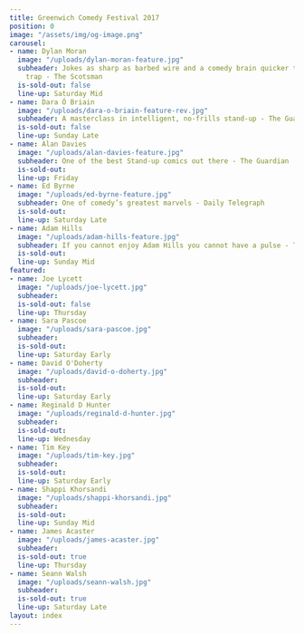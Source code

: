 ```yaml
---
title: Greenwich Comedy Festival 2017
position: 0
image: "/assets/img/og-image.png"
carousel:
- name: Dylan Moran
  image: "/uploads/dylan-moran-feature.jpg"
  subheader: Jokes as sharp as barbed wire and a comedy brain quicker than a steel
    trap - The Scotsman
  is-sold-out: false
  line-up: Saturday Mid
- name: Dara Ó Briain
  image: "/uploads/dara-o-briain-feature-rev.jpg"
  subheader: A masterclass in intelligent, no-frills stand-up - The Guardian
  is-sold-out: false
  line-up: Sunday Late
- name: Alan Davies
  image: "/uploads/alan-davies-feature.jpg"
  subheader: One of the best Stand-up comics out there - The Guardian
  is-sold-out: 
  line-up: Friday
- name: Ed Byrne
  image: "/uploads/ed-byrne-feature.jpg"
  subheader: One of comedy’s greatest marvels - Daily Telegraph
  is-sold-out: 
  line-up: Saturday Late
- name: Adam Hills
  image: "/uploads/adam-hills-feature.jpg"
  subheader: If you cannot enjoy Adam Hills you cannot have a pulse - The Scotsman
  is-sold-out: 
  line-up: Sunday Mid
featured:
- name: Joe Lycett
  image: "/uploads/joe-lycett.jpg"
  subheader: 
  is-sold-out: false
  line-up: Thursday
- name: Sara Pascoe
  image: "/uploads/sara-pascoe.jpg"
  subheader: 
  is-sold-out: 
  line-up: Saturday Early
- name: David O'Doherty
  image: "/uploads/david-o-doherty.jpg"
  subheader: 
  is-sold-out: 
  line-up: Saturday Early
- name: Reginald D Hunter
  image: "/uploads/reginald-d-hunter.jpg"
  subheader: 
  is-sold-out: 
  line-up: Wednesday
- name: Tim Key
  image: "/uploads/tim-key.jpg"
  subheader: 
  is-sold-out: 
  line-up: Saturday Early
- name: Shappi Khorsandi
  image: "/uploads/shappi-khorsandi.jpg"
  subheader: 
  is-sold-out: 
  line-up: Sunday Mid
- name: James Acaster
  image: "/uploads/james-acaster.jpg"
  subheader: 
  is-sold-out: true
  line-up: Thursday
- name: Seann Walsh
  image: "/uploads/seann-walsh.jpg"
  subheader: 
  is-sold-out: true
  line-up: Saturday Late
layout: index
---
```


